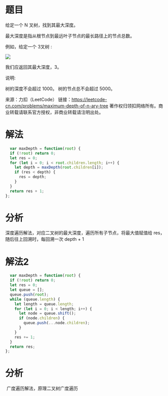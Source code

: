 
# 题目

给定一个 N 叉树，找到其最大深度。

最大深度是指从根节点到最远叶子节点的最长路径上的节点总数。

例如，给定一个 3叉树 :

![](https://assets.leetcode-cn.com/aliyun-lc-upload/uploads/2018/10/12/narytreeexample.png) 

我们应返回其最大深度，3。

说明:

树的深度不会超过 1000。
树的节点总不会超过 5000。

来源：力扣（LeetCode）
链接：https://leetcode-cn.com/problems/maximum-depth-of-n-ary-tree
著作权归领扣网络所有。商业转载请联系官方授权，非商业转载请注明出处。

# 解法

```javascript
  var maxDepth = function(root) {
  if (!root) return 0;
  let res = 0;
  for (let i = 0; i < root.children.length; i++) {
    let depth = maxDepth(root.children[i]);
    if (res < depth) {
      res = depth;
    }
  }
  return res + 1;
};
```

# 分析

深度遍历解法，对应二叉树的最大深度，遍历所有子节点，将最大值赋值给 res，随后往上回溯时，每回溯一次 depth + 1

# 解法2

```javascript
  var maxDepth = function(root) {
  if (!root) return 0;
  let res = 0;
  let queue = [];
  queue.push(root);
  while (queue.length) {
    let length = queue.length;
    for (let i = 0; i < length; i++) {
      let node = queue.shift();
      if (node.children) {
        queue.push(...node.children);
      }
    }
    res += 1;
  }
  return res;
};
```

# 分析

​        广度遍历解法，原理二叉树广度遍历

